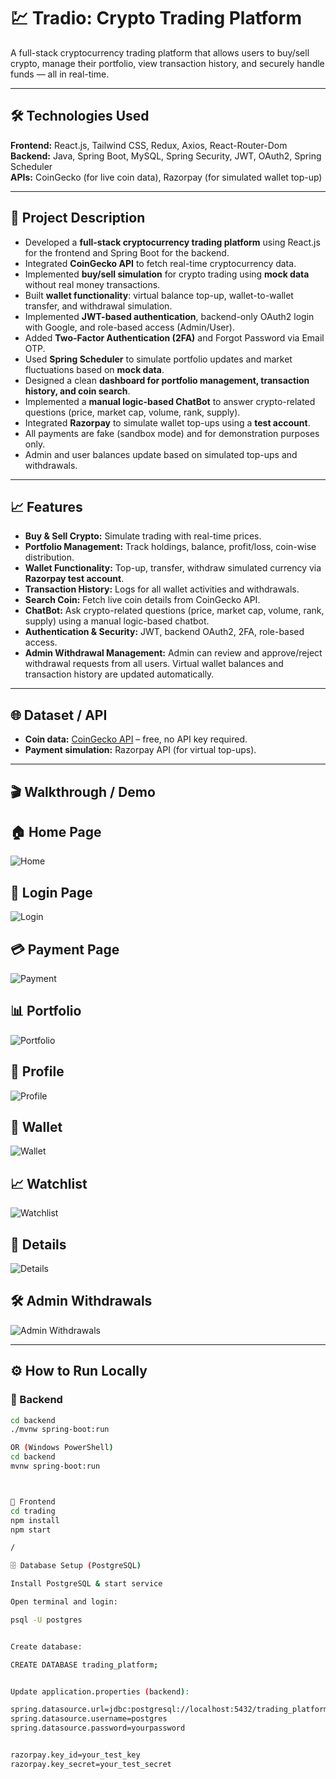 # 💹 Tradio: Crypto Trading Platform

A full-stack cryptocurrency trading platform that allows users to buy/sell crypto, manage their portfolio, view transaction history, and securely handle funds — all in real-time.

---

## 🛠 Technologies Used

**Frontend:** React.js, Tailwind CSS, Redux, Axios, React-Router-Dom  
**Backend:** Java, Spring Boot, MySQL, Spring Security, JWT, OAuth2, Spring Scheduler  
**APIs:** CoinGecko (for live coin data), Razorpay (for simulated wallet top-up)  

---

## 📄 Project Description

- Developed a **full-stack cryptocurrency trading platform** using React.js for the frontend and Spring Boot for the backend.  
- Integrated **CoinGecko API** to fetch real-time cryptocurrency data.  
- Implemented **buy/sell simulation** for crypto trading using **mock data** without real money transactions.  
- Built **wallet functionality**: virtual balance top-up, wallet-to-wallet transfer, and withdrawal simulation.  
- Implemented **JWT-based authentication**, backend-only OAuth2 login with Google, and role-based access (Admin/User).  
- Added **Two-Factor Authentication (2FA)** and Forgot Password via Email OTP.  
- Used **Spring Scheduler** to simulate portfolio updates and market fluctuations based on **mock data**.  
- Designed a clean **dashboard for portfolio management, transaction history, and coin search**.  
- Implemented a **manual logic-based ChatBot** to answer crypto-related questions (price, market cap, volume, rank, supply).
- Integrated **Razorpay** to simulate wallet top-ups using a **test account**.  
- All payments are fake (sandbox mode) and for demonstration purposes only.  
- Admin and user balances update based on simulated top-ups and withdrawals.

  

---

## 📈 Features

- **Buy & Sell Crypto:** Simulate trading with real-time prices.  
- **Portfolio Management:** Track holdings, balance, profit/loss, coin-wise distribution.  
- **Wallet Functionality:** Top-up, transfer, withdraw simulated currency via **Razorpay test account**.
- **Transaction History:** Logs for all wallet activities and withdrawals.  
- **Search Coin:** Fetch live coin details from CoinGecko API.  
- **ChatBot:** Ask crypto-related questions (price, market cap, volume, rank, supply) using a manual logic-based chatbot.  
- **Authentication & Security:** JWT, backend OAuth2, 2FA, role-based access.
- **Admin Withdrawal Management:** Admin can review and approve/reject withdrawal requests from all users. Virtual wallet balances and transaction history are updated automatically.


---

## 🌐 Dataset / API

- **Coin data:** [CoinGecko API](https://www.coingecko.com/en/api) – free, no API key required.  
- **Payment simulation:** Razorpay API (for virtual top-ups).  

---

## 🎬 Walkthrough / Demo

## 🏠 Home Page  
![Home](https://raw.githubusercontent.com/Khushi-Saraswat/Tradio/main/trading/public/home.PNG)

## 🔐 Login Page  
![Login](https://raw.githubusercontent.com/Khushi-Saraswat/Tradio/main/trading/public/login.PNG)

## 💳 Payment Page  
![Payment](https://raw.githubusercontent.com/Khushi-Saraswat/Tradio/main/trading/public/payment.PNG)

## 📊 Portfolio  
![Portfolio](https://raw.githubusercontent.com/Khushi-Saraswat/Tradio/main/trading/public/portfolio.PNG)

## 👤 Profile  
![Profile](https://raw.githubusercontent.com/Khushi-Saraswat/Tradio/main/trading/public/profile.PNG)

## 👛 Wallet  
![Wallet](https://raw.githubusercontent.com/Khushi-Saraswat/Tradio/main/trading/public/wallet.PNG)

## 📈 Watchlist  
![Watchlist](https://raw.githubusercontent.com/Khushi-Saraswat/Tradio/main/trading/public/watchlist.PNG)

## 📑 Details  
![Details](https://raw.githubusercontent.com/Khushi-Saraswat/Tradio/main/trading/public/details.PNG)

## 🛠️ Admin Withdrawals  
![Admin Withdrawals](https://raw.githubusercontent.com/Khushi-Saraswat/Tradio/main/trading/public/adminwithdrawls.PNG)




---

## ⚙️ How to Run Locally  

### 🔹 Backend  

```bash
cd backend
./mvnw spring-boot:run

OR (Windows PowerShell)
cd backend
mvnw spring-boot:run



🔹 Frontend
cd trading
npm install
npm start

/

🗄️ Database Setup (PostgreSQL)

Install PostgreSQL & start service

Open terminal and login:

psql -U postgres


Create database:

CREATE DATABASE trading_platform;


Update application.properties (backend):

spring.datasource.url=jdbc:postgresql://localhost:5432/trading_platform
spring.datasource.username=postgres
spring.datasource.password=yourpassword


razorpay.key_id=your_test_key
razorpay.key_secret=your_test_secret






